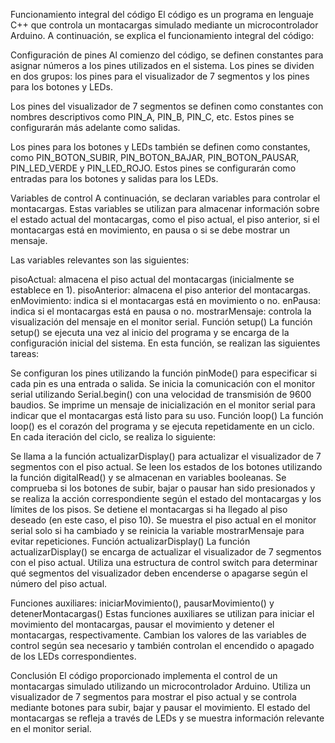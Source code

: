 Funcionamiento integral del código
El código es un programa en lenguaje C++ que controla un montacargas simulado mediante un microcontrolador Arduino. A continuación, se explica el funcionamiento integral del código:

Configuración de pines
Al comienzo del código, se definen constantes para asignar números a los pines utilizados en el sistema. Los pines se dividen en dos grupos: los pines para el visualizador de 7 segmentos y los pines para los botones y LEDs.

Los pines del visualizador de 7 segmentos se definen como constantes con nombres descriptivos como PIN_A, PIN_B, PIN_C, etc. Estos pines se configurarán más adelante como salidas.

Los pines para los botones y LEDs también se definen como constantes, como PIN_BOTON_SUBIR, PIN_BOTON_BAJAR, PIN_BOTON_PAUSAR, PIN_LED_VERDE y PIN_LED_ROJO. Estos pines se configurarán como entradas para los botones y salidas para los LEDs.

Variables de control
A continuación, se declaran variables para controlar el montacargas. Estas variables se utilizan para almacenar información sobre el estado actual del montacargas, como el piso actual, el piso anterior, si el montacargas está en movimiento, en pausa o si se debe mostrar un mensaje.

Las variables relevantes son las siguientes:

pisoActual: almacena el piso actual del montacargas (inicialmente se establece en 1).
pisoAnterior: almacena el piso anterior del montacargas.
enMovimiento: indica si el montacargas está en movimiento o no.
enPausa: indica si el montacargas está en pausa o no.
mostrarMensaje: controla la visualización del mensaje en el monitor serial.
Función setup()
La función setup() se ejecuta una vez al inicio del programa y se encarga de la configuración inicial del sistema. En esta función, se realizan las siguientes tareas:

Se configuran los pines utilizando la función pinMode() para especificar si cada pin es una entrada o salida.
Se inicia la comunicación con el monitor serial utilizando Serial.begin() con una velocidad de transmisión de 9600 baudios.
Se imprime un mensaje de inicialización en el monitor serial para indicar que el montacargas está listo para su uso.
Función loop()
La función loop() es el corazón del programa y se ejecuta repetidamente en un ciclo. En cada iteración del ciclo, se realiza lo siguiente:

Se llama a la función actualizarDisplay() para actualizar el visualizador de 7 segmentos con el piso actual.
Se leen los estados de los botones utilizando la función digitalRead() y se almacenan en variables booleanas.
Se comprueba si los botones de subir, bajar o pausar han sido presionados y se realiza la acción correspondiente según el estado del montacargas y los límites de los pisos.
Se detiene el montacargas si ha llegado al piso deseado (en este caso, el piso 10).
Se muestra el piso actual en el monitor serial solo si ha cambiado y se reinicia la variable mostrarMensaje para evitar repeticiones.
Función actualizarDisplay()
La función actualizarDisplay() se encarga de actualizar el visualizador de 7 segmentos con el piso actual. Utiliza una estructura de control switch para determinar qué segmentos del visualizador deben encenderse o apagarse según el número del piso actual.

Funciones auxiliares: iniciarMovimiento(), pausarMovimiento() y detenerMontacargas()
Estas funciones auxiliares se utilizan para iniciar el movimiento del montacargas, pausar el movimiento y detener el montacargas, respectivamente. Cambian los valores de las variables de control según sea necesario y también controlan el encendido o apagado de los LEDs correspondientes.

Conclusión
El código proporcionado implementa el control de un montacargas simulado utilizando un microcontrolador Arduino. Utiliza un visualizador de 7 segmentos para mostrar el piso actual y se controla mediante botones para subir, bajar y pausar el movimiento. El estado del montacargas se refleja a través de LEDs y se muestra información relevante en el monitor serial.
